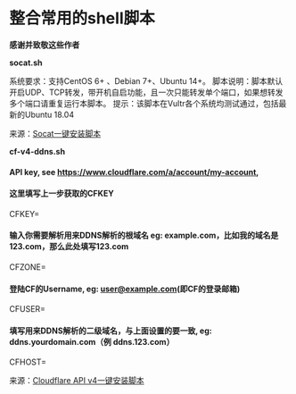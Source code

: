 # 整合常用的shell脚本
**感谢并致敬这些作者**

**socat.sh**

系统要求：支持CentOS 6+ 、Debian 7+、Ubuntu 14+。
脚本说明：脚本默认开启UDP、TCP转发，带开机自启功能，且一次只能转发单个端口，如果想转发多个端口请重复运行本脚本。
提示：该脚本在Vultr各个系统均测试通过，包括最新的Ubuntu 18.04

来源：[Socat一键安装脚本](https://www.moerats.com/archives/621/)

**cf-v4-ddns.sh**

#### API key, see https://www.cloudflare.com/a/account/my-account,
#### 这里填写上一步获取的CFKEY
CFKEY=
#### 输入你需要解析用来DDNS解析的根域名 eg: example.com，比如我的域名是123.com，那么此处填写123.com
CFZONE=
#### 登陆CF的Username, eg: user@example.com(即CF的登录邮箱)
CFUSER=
#### 填写用来DDNS解析的二级域名，与上面设置的要一致, eg: ddns.yourdomain.com（例 ddns.123.com）
CFHOST=

来源：[Cloudflare API v4一键安装脚本](https://github.com/yulewang/cloudflare-api-v4-ddns)
